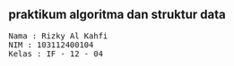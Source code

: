 ## praktikum algoritma dan struktur data

<pre>
Nama : Rizky Al Kahfi
NIM : 103112400104
Kelas : IF - 12 - 04
</pre>
